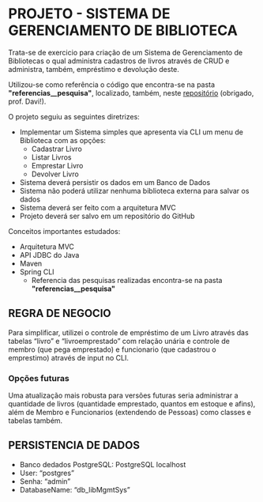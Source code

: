 # PROJETO - SISTEMA DE GERENCIAMENTO DE BIBLIOTECA
Trata-se de exercicio para criação de um Sistema de Gerenciamento de Bibliotecas o qual administra cadastros de livros através de CRUD e administra, também, empréstimo e devolução deste.

Utilizou-se como referência o código que encontra-se na pasta **"referencias__pesquisa"**, localizado, também, neste [repositório](https://github.com/davi-brazcubas) (obrigado, prof. Davi!). 

O projeto seguiu as seguintes diretrizes:
- Implementar um Sistema simples que apresenta via CLI um menu de Biblioteca com as opções:
  - Cadastrar Livro
  - Listar Livros
  - Emprestar Livro
  - Devolver Livro
- Sistema deverá persistir os dados em um Banco de Dados
- Sistema não poderá utilizar nenhuma biblioteca externa para salvar os dados
- Sistema deverá ser feito com a arquitetura MVC
- Projeto deverá ser salvo em um repositório do GitHub

Conceitos importantes estudados:
- Arquitetura MVC
- API JDBC do Java
- Maven
- Spring CLI
  - Referencia das pesquisas realizadas encontra-se na pasta **"referencias__pesquisa"**

## REGRA DE NEGOCIO
Para simplificar, utilizei o controle de empréstimo de um Livro através das tabelas “livro” e “livroemprestado” com relação unária e controle de membro (que pega emprestado) e funcionario (que cadastrou o emprestimo) através de input no CLI.
### Opções futuras
Uma atualização mais robusta para versões futuras seria administrar a quantidade de livros (quantidade emprestado, quantos em estoque e afins), além de Membro e Funcionarios (extendendo de Pessoas) como classes e tabelas também.

## PERSISTENCIA DE DADOS
- Banco dedados PostgreSQL: PostgreSQL localhost
- User: “postgres”
- Senha: “admin”
- DatabaseName: “db_libMgmtSys”